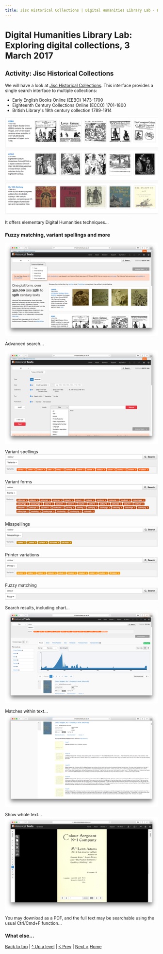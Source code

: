 ```yaml
---
title: Jisc Historical Collections | Digital Humanities Library Lab - Exploring digital collections, 3 March 2017
---
```


# Digital Humanities Library Lab: Exploring digital collections, 3 March 2017

## Activity: Jisc Historical Collections
We will have a look at [Jisc Historical Collections](http://historicaltexts.jisc.ac.uk/). This interface  provides a single search interface to multiple collections:

- Early English Books Online (EEBO) 1473-1700
- Eighteenth Century Collections Online (ECCO) 1701-1800
- British Library's 19th century collection 1789-1914

![Jisc Historical Collections](img/jhc-110.png)

It offers elementary Digital Humanities techniques...

### Fuzzy matching, variant spellings and more

![Jisc Historical Collections](img/jhc-120.png)

Advanced search...

![Jisc Historical Collections](img/jhc-130.png)

Variant spellings
![Jisc Historical Collections](img/jhc-140.png)

Variant forms
![Jisc Historical Collections](img/jhc-142.png)

Misspellings
![Jisc Historical Collections](img/jhc-144.png)

Printer variations
![Jisc Historical Collections](img/jhc-146.png)

Fuzzy matching
![Jisc Historical Collections](img/jhc-148.png)

Search results, including chart...
![Jisc Historical Collections](img/jhc-150.png)

Matches within text...
![Jisc Historical Collections](img/jhc-160.png)

Show whole text...
![Jisc Historical Collections](img/jhc-170.png)

You may download as a PDF, and the full text may be searchable using the usual Ctrl/Cmd+F function...

### What else...


[Back to top](#activity-jisc-historical-collections) | [^ Up a level](index.html) | [< Prev](welcome.html) | [Next >](jstortg.html)
[Home](/) 